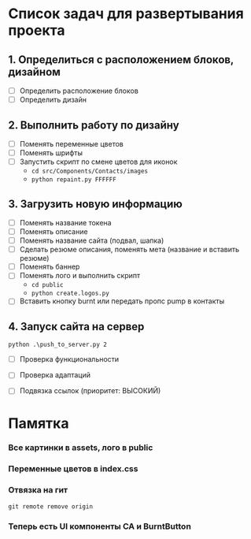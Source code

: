 
# Список задач для развертывания проекта

## 1. Определиться с расположением блоков, дизайном
- [ ] Определить расположение блоков
- [ ] Определить дизайн

## 2. Выполнить работу по дизайну
- [ ] Поменять переменные цветов
- [ ] Поменять шрифты
- [ ] Запустить скрипт по смене цветов для иконок
  - `cd src/Components/Contacts/images`
  - `python repaint.py FFFFFF`

## 3. Загрузить новую информацию
- [ ] Поменять название токена
- [ ] Поменять описание
- [ ] Поменять название сайта (подвал, шапка)
- [ ] Сделать резюме описания, поменять мета (название и вставить резюме)
- [ ] Поменять баннер
- [ ] Поменять лого и выполнить скрипт
  - `cd public`
  - `python create.logos.py`
- [ ] Вставить кнопку burnt или передать пропс pump в контакты

## 4. Запуск сайта на сервер
`python .\push_to_server.py 2`
- [ ] Проверка функциональности
- [ ] Проверка адаптаций
- [ ] Подвязка ссылок (приоритет: ВЫСОКИЙ)


# Памятка

### Все картинки в assets, лого в public
### Переменные цветов в index.css
### Отвязка на гит 
`git remote remove origin`
### Теперь есть UI компоненты CA и BurntButton
